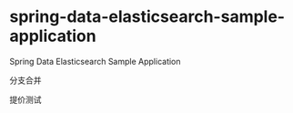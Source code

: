 spring-data-elasticsearch-sample-application
============================================

Spring Data Elasticsearch Sample Application

分支合并

提价测试